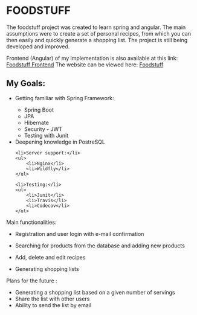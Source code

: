 <h1> FOODSTUFF </h1>

The foodstuff project was created to learn spring and angular.
The main assumptions were to create a set of personal recipes, from which you can then easily and quickly generate a shopping list. The project is still being developed and improved.

Frontend (Angular) of my implementation is also available at this link: <a href src="https://github.com/Kasia-Sikora/ShoppingListDemo-UI">Foodstuff Frontend</a>
The website can be viewed here:  <a href src="http://foodstuff.sikorakatarzyna.pl">Foodstuff</a>

<h2>My Goals:</h2> 

<ul>
	<li>Getting familiar with Spring Framework:</li>
	<ul>
		<li>Spring Boot</li>
		<li>JPA</li>
		<li>Hibernate</li>
		<li>Security - JWT</li>
		<li>Testing with Junit</li>
	</ul>
	<li>Deepening knowledge in PostreSQL</li>
	
	<li>Server support:</li>
	<ul>
		<li>Nginx</li>
		<li>Wildfly</li>
	</ul>

	<li>Testing:</li>
	<ul>
		<li>Junit</li>
		<li>Travis</li> 
		<li>Codecov</li>
	</ul>
</ul>

Main functionalities:

 - Registration and user login with e-mail confirmation

 - Searching for products from the database and adding new products

 - Add, delete and edit recipes

 - Generating shopping lists

Plans for the future :
- Generating a shopping list based on a given number of servings
- Share the list with other users
- Ability to send the list by email
